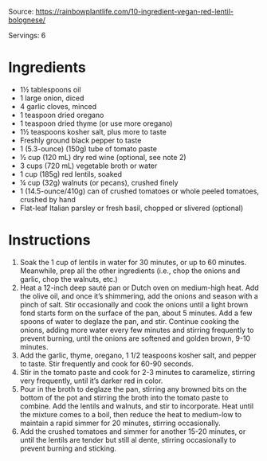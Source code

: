 Source: https://rainbowplantlife.com/10-ingredient-vegan-red-lentil-bolognese/

Servings: 6

# Ingredients
- 1½ tablespoons oil
- 1 large onion, diced
- 4 garlic cloves, minced
- 1 teaspoon dried oregano
- 1 teaspoon dried thyme (or use more oregano)
- 1½ teaspoons kosher salt, plus more to taste
- Freshly ground black pepper to taste
- 1 (5.3-ounce) (150g) tube of tomato paste
- ½ cup (120 mL) dry red wine (optional, see note 2)
- 3 cups (720 mL) vegetable broth or water
- 1 cup (185g) red lentils, soaked 
- ¼ cup (32g) walnuts (or pecans), crushed finely
- 1 (14.5-ounce/410g) can of crushed tomatoes or whole peeled tomatoes, crushed by hand
- Flat-leaf Italian parsley or fresh basil, chopped or slivered (optional)

# Instructions
1. Soak the 1 cup of lentils in water for 30 minutes, or up to 60 minutes. Meanwhile, prep all the other ingredients (i.e., chop the onions and garlic, chop the walnuts, etc.)
2. Heat a 12-inch deep sauté pan or Dutch oven on medium-high heat. Add the olive oil, and once it’s shimmering, add the onions and season with a pinch of salt. Stir occasionally and cook the onions until a light brown fond starts form on the surface of the pan, about 5 minutes. Add a few spoons of water to deglaze the pan, and stir. Continue cooking the onions, adding more water every few minutes and stirring frequently to prevent burning, until the onions are softened and golden brown, 9-10 minutes.
3. Add the garlic, thyme, oregano, 1 1/2 teaspoons kosher salt, and pepper to taste. Stir frequently and cook for 60-90 seconds.
4. Stir in the tomato paste and cook for 2-3 minutes to caramelize, stirring very frequently, until it’s darker red in color.
5. Pour in the broth to deglaze the pan, stirring any browned bits on the bottom of the pot and stirring the broth into the tomato paste to combine. Add the lentils and walnuts, and stir to incorporate. Heat until the mixture comes to a boil, then reduce the heat to medium-low to maintain a rapid simmer for 20 minutes, stirring occasionally.
6. Add the crushed tomatoes and simmer for another 15-20 minutes, or until the lentils are tender but still al dente, stirring occasionally to prevent burning and sticking.
